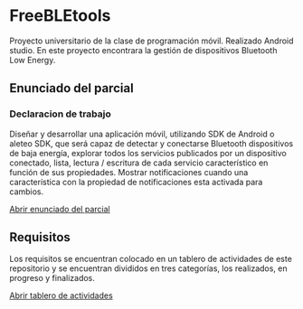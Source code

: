 # FreeBLEtools

Proyecto universitario de la clase de programación móvil. Realizado Android studio. En este proyecto encontrara la gestión de dispositivos Bluetooth Low Energy.

## Enunciado del parcial
### Declaracion de trabajo
Diseñar y desarrollar una aplicación móvil, utilizando SDK de Android o aleteo SDK, que será capaz de detectar y conectarse Bluetooth dispositivos de baja energía, explorar todos los servicios publicados por un dispositivo conectado, lista, lectura / escritura de cada servicio característico en función de sus propiedades. Mostrar notificaciones cuando una característica con la propiedad de notificaciones esta activada para cambios.

[Abrir enunciado del parcial](https://github.com/epavas/FreeBLEtools/blob/master/ProgramacionMovil%20parcial%20BLE.pdf)

## Requisitos 
Los requisitos se encuentran colocado en un tablero de actividades de este repositorio y se encuentran divididos en tres categorías, los realizados, en progreso y finalizados.

[Abrir tablero de actividades](https://github.com/epavas/FreeBLEtools/projects/1)
